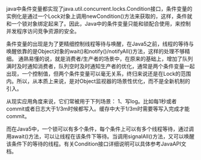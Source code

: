 java中条件变量都实现了java.util.concurrent.locks.Condition接口，条件变量的实例化是通过一个Lock对象上调用newCondition()方法来获取的，这样，条件就和一个锁对象绑定起来了。因此，Java中的条件变量只能和锁配合使用，来控制并发程序访问竞争资源的安全。
 
条件变量的出现是为了更精细控制线程等待与唤醒，在Java5之前，线程的等待与唤醒依靠的是Object对象的wait()和notify()/notifyAll()方法，这样的处理不够精细。
通熟易懂的说，就是消费者/生产者的场景中，在原来的基础上，增加了队列满时及时通知消费者，队列空时及时通知生产者的优化，通常是两个条件变量一起出现，一个控制值，但两个条件变量可以毫无关系，终归来说还是在Lock的范围内。所以，从本质上来说，是对Object监视器的场景性优化，而不是全新机制的引入。
 
从现实应用角度来说，它们常被用于下列场景：
1、写log。比如每1秒或者commit或者日志大于1/3m时候都写入。缓存中大于1/3m时需要等写入完成才能commit。
 
而在Java5中，一个锁可以有多个条件，每个条件上可以有多个线程等待，通过调用await()方法，可以让线程在该条件下等待。当调用signalAll()方法，又可以唤醒该条件下的等待的线程。有关Condition接口详细说明可以具体参考JavaAPI文档。